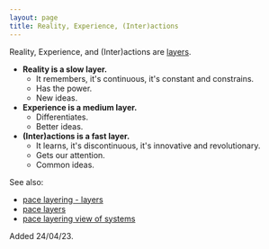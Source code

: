 ```yaml
---
layout: page
title: Reality, Experience, (Inter)actions
---
```


Reality, Experience, and (Inter)actions are [layers](/layers/).

- **Reality is a slow layer.**
	- It remembers, it's continuous, it's constant and constrains.
	- Has the power.
	- New ideas.
- **Experience is a medium layer.**
	- Differentiates.
	- Better ideas.
- **(Inter)actions is a fast layer.**
	- It learns, it's discontinuous, it's innovative and revolutionary.
	- Gets our attention.
	- Common ideas.

See also:

- [pace layering - layers](/notes/systems-thinking/pace%20layering%20-%20layers.jpg)
- [pace layers](/notes/systems-thinking/pace%20layering.jpg)
- [pace layering view of systems](/notes/systems-thinking/pace-layered%20view%20of%20systems.jpg)

<p class="date-added">Added 24/04/23.</p>